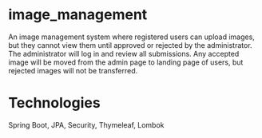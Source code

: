 # image_management
An image management system where registered users can upload images, but they cannot view them until approved or rejected by the administrator. The administrator will log in and review all submissions. Any accepted image will be moved from the admin page to landing page of users, but rejected images will not be transferred.

# Technologies
Spring Boot, JPA, Security, Thymeleaf, Lombok
